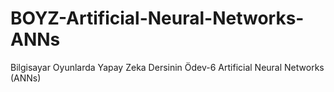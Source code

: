 # BOYZ-Artificial-Neural-Networks-ANNs
Bilgisayar Oyunlarda Yapay Zeka Dersinin Ödev-6 Artificial Neural Networks (ANNs)

